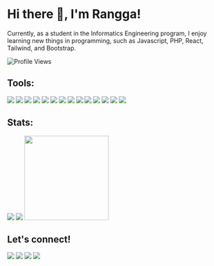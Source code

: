 # <h1>Hi there 👋, I'm Rangga!</h1>
<p>Currently, as a student in the Informatics Engineering program, I enjoy learning new things in programming, such as Javascript, PHP, React, Tailwind, and Bootstrap.</p>
<img src="https://komarev.com/ghpvc/?username=azharanggakusuma&color=blue" alt="Profile Views" />

### <h2>Tools:</h2>
<div>
  <img src="https://img.shields.io/badge/OS-Windows-0078D6?&logo=windows&logoColor=white" />
  <img src="https://img.shields.io/badge/Markup-HTML-E34F26?&logo=html5&logoColor=white" />
  <img src="https://img.shields.io/badge/Stylesheet-CSS-1572B6?&logo=css3&logoColor=white" />
  <img src="https://img.shields.io/badge/Language-JavaScript-F7DF1E?&logo=javascript&logoColor=white" />
  <img src="https://img.shields.io/badge/Library-React-61DAFB?&logo=react&logoColor=white" />
  <img src="https://img.shields.io/badge/Build-Vite-646CFF?&logo=vite&logoColor=white" />
  <img src="https://img.shields.io/badge/Language-PHP-777BB4?&logo=php&logoColor=white" />
  <img src="https://img.shields.io/badge/Editor-VS%20Code-007ACC?&logo=visual%20studio%20code&logoColor=white" />
  <img src="https://img.shields.io/badge/Framework-Tailwind%20CSS-38B2AC?&logo=tailwind%20css&logoColor=white" />
  <img src="https://img.shields.io/badge/Framework-Bootstrap-7952B3?&logo=bootstrap&logoColor=white" />
  <img src="https://img.shields.io/badge/VCS-Git-F05032?&logo=git&logoColor=white" />
  <img src="https://img.shields.io/badge/Library-jQuery-0769AD?&logo=jquery&logoColor=white" />
  <img src="https://img.shields.io/badge/Runtime-Node.js-339933?&logo=node.js&logoColor=white" />
  <img src="https://img.shields.io/badge/Package%20Manager-npm-CB3837?&logo=npm&logoColor=white" />
</div>

### <h2>Stats:</h2>
<div>
    <img src="https://github-readme-streak-stats.herokuapp.com?user=azharanggakusuma&theme=neon&border_radius=5&theme=algolia" />
    <img src="https://github-readme-stats.vercel.app/api?username=azharanggakusuma&count_private=true&show_icons=true&theme=algolia" />
    <img src="https://github-readme-stats.vercel.app/api/top-langs/?username=azharanggakusuma&theme=algolia" height=195 />
</div>

### <h2>Let's connect!</h2>
<div>
    <a href="https://azharangga.my.id" target="_blank"><img src="https://img.shields.io/badge/Website-azharangga.my.id-00B16A?style=flat&logoColor=white" /></a>
    <a href="https://www.linkedin.com/in/azharanggakusuma" target="_blank"><img src="https://img.shields.io/badge/LinkedIn-Azharangga%20Kusuma-0A66C2?style=flat&logo=linkedin&logoColor=white" /></a>
    <a href="https://instagram.com/azharangga_kusuma" target="_blank"><img src="https://img.shields.io/badge/Instagram-azharangga_kusuma-E4405F?style=flat&logo=instagram&logoColor=white" /></a>
    <a href="https://www.paypal.me/azharanggakusuma" target="_blank"><img src="https://ionicabizau.github.io/badges/paypal.svg" /></a>
</div>
